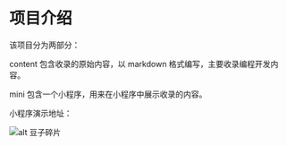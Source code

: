 # 项目介绍

该项目分为两部分：

content 包含收录的原始内容，以 markdown 格式编写，主要收录编程开发内容。

mini 包含一个小程序，用来在小程序中展示收录的内容。

小程序演示地址：

![alt 豆子碎片](https://gitee.com/littletow/visit/raw/master/content/images/visit.jpg)